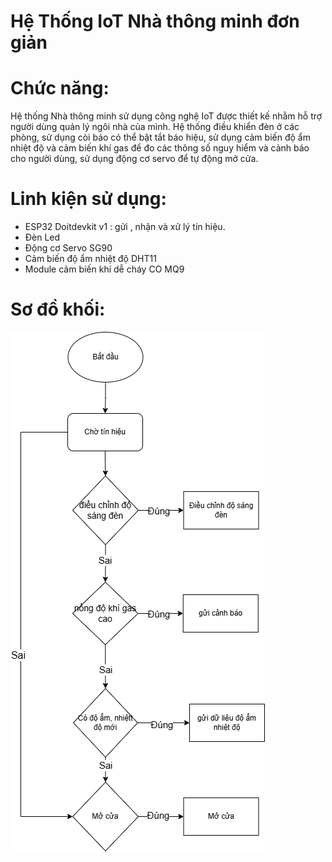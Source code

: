 # Hệ Thống IoT Nhà thông minh đơn giản

# Chức năng:

Hệ thống Nhà thông minh sử dụng công nghệ IoT được thiết kế nhằm hỗ trợ người dùng quản lý ngôi nhà của mình. Hệ thống điều khiển đèn ở các phòng, sử dụng còi báo có thể bật tắt báo hiệu, sử dụng cảm biến độ ẩm nhiệt độ và cảm biến khí gas để đo các thông số nguy hiểm và cảnh báo cho người dùng, sử dụng động cơ servo để tự động mở cửa.

# Linh kiện sử dụng:

* ESP32 Doitdevkit v1 : gửi , nhận và xử lý tín hiệu.
* Đèn Led
* Động cơ Servo SG90
* Cảm biến độ ẩm nhiệt độ DHT11
* Module cảm biến khí dễ cháy CO MQ9

# Sơ đồ khối:
![IOT_diagram](https://github.com/linhlinhto/IoT_Automatic_Car_Park/blob/main/images/IOT_diagram.png)
